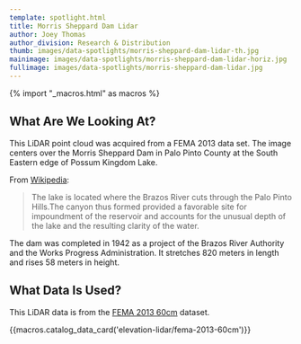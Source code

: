 ```yaml
---
template: spotlight.html
title: Morris Sheppard Dam Lidar
author: Joey Thomas
author_division: Research & Distribution
thumb: images/data-spotlights/morris-sheppard-dam-lidar-th.jpg
mainimage: images/data-spotlights/morris-sheppard-dam-lidar-horiz.jpg
fullimage: images/data-spotlights/morris-sheppard-dam-lidar.jpg
---
```

{% import "_macros.html" as macros %}

## What Are We Looking At?
<p class="lead">This LiDAR point cloud was acquired from a FEMA 2013 data set. The image centers over the Morris Sheppard Dam in Palo Pinto County at the South Eastern edge of Possum Kingdom Lake.</p>

From [Wikipedia](http://en.wikipedia.org/wiki/Possum_Kingdom_Lake):

>The lake is located where the Brazos River cuts through the Palo Pinto Hills.The canyon thus formed provided a favorable site for impoundment of the reservoir and accounts for the unusual depth of the lake and the resulting clarity of the water.

The dam was completed in 1942 as a project of the Brazos River Authority and the Works Progress Administration. It stretches 820 meters in length and rises 58 meters in height.

## What Data Is Used?
This LiDAR data is from the [FEMA 2013 60cm](data-catalog/elevation-lidar/fema-2013-60cm) dataset.

{{macros.catalog_data_card('elevation-lidar/fema-2013-60cm')}}